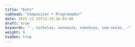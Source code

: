 ```yaml
---
title: "Eots"
subhead: "Compositor • Programador"
date: 2022-12-15T13:33:16-03:00
draft: true
keywords: "-, nicholas, sonvezzo, somvezzo, som-vezzo, -"
weight: 0
hidden: true
---
```


